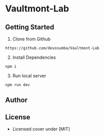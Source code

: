 # Vaultmont-Lab

 
 
## Getting Started

1. Clone from Github 
```
https://github.com/devosumba/Vaultmont-Lab
```
2. Install Dependencies
```
npm i
```
3. Run local server
```
npm run dev
```

## Author



## License

 - Licensed cover under [MIT]
 

